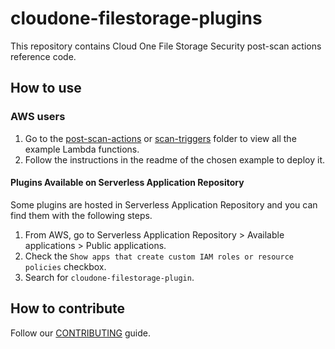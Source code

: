 # cloudone-filestorage-plugins

This repository contains Cloud One File Storage Security post-scan actions reference code.

## How to use

### AWS users

1. Go to the [post-scan-actions](post-scan-actions/) or [scan-triggers](scan-triggers/) folder to view all the example Lambda functions.
2. Follow the instructions in the readme of the chosen example to deploy it.

#### Plugins Available on Serverless Application Repository

Some plugins are hosted in Serverless Application Repository and you can find them with the following steps.

1. From AWS, go to Serverless Application Repository > Available applications > Public applications.
2. Check the `Show apps that create custom IAM roles or resource policies` checkbox.
3. Search for `cloudone-filestorage-plugin`.

## How to contribute

Follow our [CONTRIBUTING](.github/CONTRIBUTING.md) guide.

